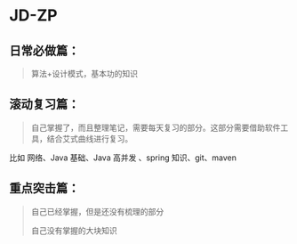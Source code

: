 # JD-ZP



## 日常必做篇：

> 算法+设计模式，基本功的知识

## 滚动复习篇： 

> 自己掌握了，而且整理笔记，需要每天复习的部分。这部分需要借助软件工具，结合艾式曲线进行复习。

比如 网络、Java 基础、Java 高并发 、spring 知识、git、maven 

## 重点突击篇：

> 自己已经掌握，但是还没有梳理的部分
>
> 自己没有掌握的大块知识

